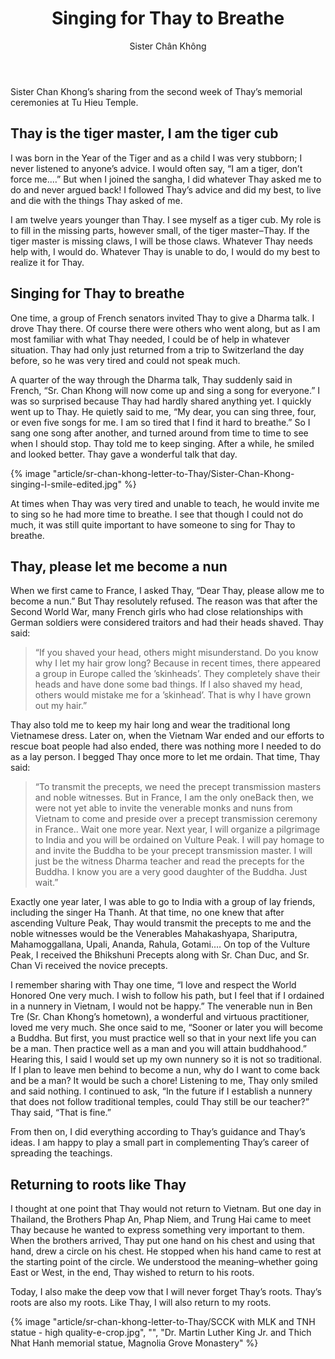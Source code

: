 ﻿---
title: Singing for Thay to Breathe
author: Sister Chân Không
---

<p class="editors-preface">Sister Chan Khong’s sharing from the second week of Thay’s memorial ceremonies at Tu Hieu Temple.</p>

## Thay is the tiger master, I am the tiger cub

I was born in the Year of the Tiger and as a child I was very stubborn; I never listened to anyone’s advice. I would often say, “I am a tiger, don’t force me.…” But when I joined the sangha, I did whatever Thay asked me to do and never argued back! I followed Thay’s advice and did my best, to live and die with the things Thay asked of me. 

I am twelve years younger than Thay. I see myself as a tiger cub. My role is to fill in the missing parts, however small, of the tiger master–Thay. If the tiger master is missing claws, I will be those claws. Whatever Thay needs help with, I would do. Whatever Thay is unable to do, I would do my best to realize it for Thay.

## Singing for Thay to breathe

One time, a group of French senators invited Thay to give a Dharma talk. I drove Thay there. Of course there were others who went along, but as I am most familiar with what Thay needed, I could be of help in whatever situation. Thay had only just returned from a trip to Switzerland the day before, so he was very tired and could not speak much. 

A quarter of the way through the Dharma talk, Thay suddenly said in French, “Sr. Chan Khong will now come up and sing a song for everyone.” I was so surprised because Thay had hardly shared anything yet. I quickly went up to Thay. He quietly said to me, “My dear, you can sing three, four, or even five songs for me. I am so tired that I find it hard to breathe.” So I sang one song after another, and turned around from time to time to see when I should stop. Thay told me to keep singing. After a while, he smiled and looked better. Thay gave a wonderful talk that day. 

{% image "article/sr-chan-khong-letter-to-Thay/Sister-Chan-Khong-singing-I-smile-edited.jpg" %}

At times when Thay was very tired and unable to teach, he would invite me to sing so he had more time to breathe. I see that though I could not do much, it was still quite important to have someone to sing for Thay to breathe. 

## Thay, please let me become a nun

When we first came to France, I asked Thay, “Dear Thay, please allow me to become a nun.” But Thay resolutely refused. The reason was that after the Second World War, many French girls who had close relationships with German soldiers were considered traitors and had their heads shaved. Thay said:

> “If you shaved your head, others might misunderstand. Do you know why I let my hair grow long? Because in recent times, there appeared a group in Europe called the ’skinheads’. They completely shave their heads and have done some bad things. If I also shaved my head, others would mistake me for a ’skinhead’. That is why I have grown out my hair.”

Thay also told me to keep my hair long and wear the traditional long Vietnamese dress. Later on, when the Vietnam War ended and our efforts to rescue boat people had also ended, there was nothing more I needed to do as a lay person. I begged Thay once more to let me ordain. That time, Thay said: 

> “To transmit the precepts, we need the precept transmission masters and noble witnesses. But in France, I am the only one<span class="note">Back then, we were not yet able to invite the venerable monks and nuns from Vietnam to come and preside over a precept transmission ceremony in France.</span>. Wait one more year. Next year, I will organize a pilgrimage to India and you will be ordained on Vulture Peak. I will pay homage to and invite the Buddha to be your precept transmission master. I will just be the witness Dharma teacher and read the precepts for the Buddha. I know you are a very good daughter of the Buddha. Just wait.”

Exactly one year later, I was able to go to India with a group of lay friends, including the singer Ha Thanh. At that time, no one knew that after ascending Vulture Peak, Thay would transmit the precepts to me and the noble witnesses would be the Venerables Mahakashyapa, Shariputra, Mahamoggallana, Upali, Ananda, Rahula, Gotami.… On top of the Vulture Peak, I received the Bhikshuni Precepts along with Sr. Chan Duc, and Sr. Chan Vi received the novice precepts.

I remember sharing with Thay one time, “I love and respect the World Honored One very much. I wish to follow his path, but I feel that if I ordained in a nunnery in Vietnam, I would not be happy.” The venerable nun in Ben Tre (Sr. Chan Khong’s hometown), a wonderful and virtuous practitioner, loved me very much. She once said to me, “Sooner or later you will become a Buddha. But first, you must practice well so that in your next life you can be a man. Then practice well as a man and you will attain buddhahood.” Hearing this, I said I would set up my own nunnery so it is not so traditional. If I plan to leave men behind to become a nun, why do I want to come back and be a man? It would be such a chore! Listening to me, Thay only smiled and said nothing. I continued to ask, “In the future if I establish a nunnery that does not follow traditional temples, could Thay still be our teacher?” Thay said, “That is fine.”

From then on, I did everything according to Thay’s guidance and Thay’s ideas. I am happy to play a small part in complementing Thay’s career of spreading the teachings.  

## Returning to roots like Thay

I thought at one point that Thay would not return to Vietnam. But one day in Thailand, the Brothers Phap An, Phap Niem, and Trung Hai came to meet Thay because he wanted to express something very important to them. When the brothers arrived, Thay put one hand on his chest and using that hand, drew a circle on his chest. He stopped when his hand came to rest at the starting point of the circle. We understood the meaning–whether going East or West, in the end, Thay wished to return to his roots. 

Today, I also make the deep vow that I will never forget Thay’s roots. Thay’s roots are also my roots. Like Thay, I will also return to my roots.

<div class="article-end"></div>

{% image "article/sr-chan-khong-letter-to-Thay/SCCK with MLK and TNH statue - high quality-e-crop.jpg", "", "Dr. Martin Luther King Jr. and Thich Nhat Hanh memorial statue, Magnolia Grove Monastery" %}

